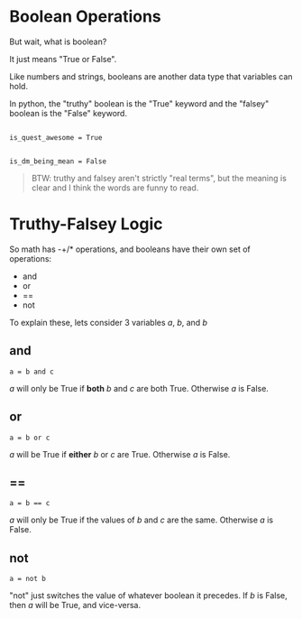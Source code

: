 # Boolean Operations

But wait, what is boolean?

It just means "True or False".

Like numbers and strings, booleans are another data type that variables can hold.

In python, the "truthy" boolean is the "True" keyword and the "falsey" boolean is the "False" keyword.

<code>
is_quest_awesome = True

is_dm_being_mean = False
</code>

> BTW: truthy and falsey aren't strictly "real terms", but the meaning is clear and I think the words are funny to read.

# Truthy-Falsey Logic
So math has -+/* operations, and booleans have their own set of operations:
- and
- or
- ==
- not

To explain these, lets consider 3 variables _a_, _b_, and _b_

## and
<code>a = b and c</code>

_a_ will only be True if **both** _b_ and _c_ are both True. Otherwise _a_ is False.

## or
<code>a = b or c</code>

_a_ will be True if **either** _b_ or _c_ are True. Otherwise _a_ is False.

## ==
<code>a = b == c</code>

_a_ will only be True if the values of _b_ and _c_ are the same. Otherwise _a_ is False.

## not
<code>a = not b</code>

"not" just switches the value of whatever boolean it precedes. If _b_ is False, then _a_ will be True, and vice-versa.